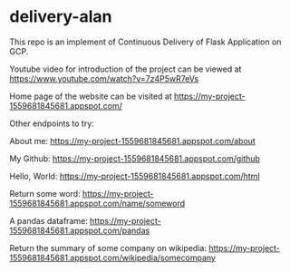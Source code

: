 # delivery-alan

This repo is an implement of Continuous Delivery of Flask Application on GCP.

Youtube video for introduction of the project can be viewed at https://www.youtube.com/watch?v=7z4P5wR7eVs

Home page of the website can be visited at https://my-project-1559681845681.appspot.com/

Other endpoints to try:

About me:
https://my-project-1559681845681.appspot.com/about

My Github:
https://my-project-1559681845681.appspot.com/github

Hello, World:
https://my-project-1559681845681.appspot.com/html

Return some word:
https://my-project-1559681845681.appspot.com/name/someword

A pandas dataframe:
https://my-project-1559681845681.appspot.com/pandas

Return the summary of some company on wikipedia:
https://my-project-1559681845681.appspot.com/wikipedia/somecompany

